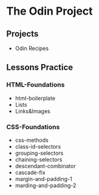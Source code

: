 # The Odin Project

## Projects
- Odin Recipes

## Lessons Practice

### HTML-Foundations
- html-boilerplate
- Lists
- Links&Images
### CSS-Foundations
- css-methods
- class-id-selectors
- grouping-selectors
- chaining-selectors
- descendant-combinator
- cascade-fix
- margin-and-padding-1
- marding-and-padding-2
